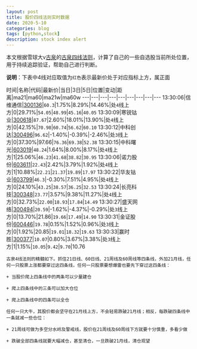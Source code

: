 ```yaml
---
layout: post
title: 股价四线法则实时数据
date: 2020-5-10
categories: blog
tags: [python,stock]
description: stock index alert
---
```



本文根据雪球大v[古泉](https://xueqiu.com/u/7148646888)的[古泉四线法则](https://xueqiu.com/7148646888/130498192)，计算了自己的一些自选股当前所处位置，用于持续追踪验证，帮助自己进行判断。

**说明**：下表中4线对应取值为`红色`表示最新价处于对应指标上方，属正面

时间|名称|代码|最新价|当日|3日|5日|位置|变动|距离|ma21|ma60|ma21w|ma60w
---|---|---|---|---|---|---|---|---
13:30:06|信维通信|[300136](https://xueqiu.com/S/SZ300136)|`60.3`|1.75%|8.29%|14.46%|处`4`线上方|0|29.71%|`54.05`|`48.99`|`45.16`|`40.05`
13:30:09|寒锐钴业|[300618](https://xueqiu.com/S/SZ300618)|`87.67`|2.60%|18.01%|13.90%|处`4`线上方|0|42.15%|`70.98`|`60.74`|`56.62`|`60.10`
13:30:12|中科创达|[300496](https://xueqiu.com/S/SZ300496)|`96.62`|-1.40%|-0.39%|-2.46%|处`3`线上方|0|37.30%|97.66|`76.36`|`69.38`|`52.38`
13:30:15|中科曙光|[603019](https://xueqiu.com/S/SH603019)|`48.24`|1.64%|8.00%|8.17%|处`4`线上方|1|25.06%|`46.23`|`41.68`|`38.82`|`30.95`
13:30:06|诺力股份|[603611](https://xueqiu.com/S/SH603611)|`22.43`|2.42%|3.79%|1.92%|处`4`线上方|1|10.88%|`22.21`|`21.37`|`19.89`|`17.97`
13:30:22|华友钴业|[603799](https://xueqiu.com/S/SH603799)|`46.3`|-0.30%|7.51%|4.95%|处`4`线上方|0|24.10%|`43.25`|`38.57`|`36.25`|`32.53`
13:30:24|长亮科技|[300348](https://xueqiu.com/S/SZ300348)|`23.77`|3.57%|9.38%|11.27%|处`4`线上方|0|32.73%|`22.00`|`18.93`|`17.84`|`14.49`
13:30:27|盛天网络|[300494](https://xueqiu.com/S/SZ300494)|`20.59`|-1.62%|-4.37%|-0.29%|处`3`线上方|0|13.70%|21.86|`19.66`|`17.49`|`14.90`
13:30:31|金证股份|[600446](https://xueqiu.com/S/SH600446)|`19.78`|0.15%|1.52%|0.96%|处`3`线上方|0|1.92%|20.85|`19.01`|`18.32`|`19.63`
13:30:33|赢时胜|[300377](https://xueqiu.com/S/SZ300377)|`10.07`|0.80%|3.67%|3.38%|处`3`线上方|1|1.15%|`10.05`|`9.42`|`9.70`|10.76

```
古泉4线法则的精髓如下。抓住21日线、60日线、21周线及60周线等四条线，外加21月线，任何一只股票上涨都要穿过这四条线，任何一只股票要想爆雷也要先下穿过这四条线：

+ 当股价爬上四条线中的两条可以少量建仓

+ 爬上四条线中的三条可以加大仓位

+ 爬上四条线中的四条可以全仓

任何一只大牛，其股价都会坚守在21月线上方，不会轻易跌破21月线；相反，每跌破四条线中一条就减一些仓位：

+ 21周线可做为多空分水岭及警戒线，股价在21周线及60周线下方就要十分慎重，多看少做

+ 跌破全部四条线就要大幅减仓，甚至清仓，一旦跌破21月线，清仓观望
```